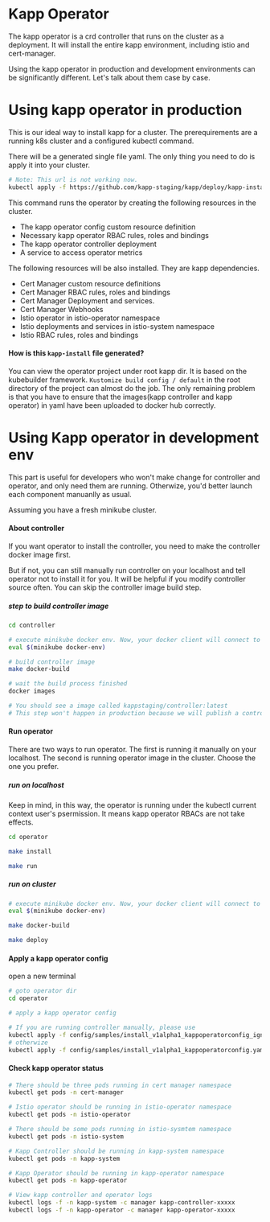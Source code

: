 # Kapp Operator

The kapp operator is a crd controller that runs on the cluster as a deployment. It will install the entire kapp environment, including istio and cert-manager.

Using the kapp operator in production and development environments can be significantly different. Let's talk about them case by case.

# Using kapp operator in production

This is our ideal way to install kapp for a cluster. The prerequirements are a running k8s cluster and a configured kubectl command.

There will be a generated single file yaml. The only thing you need to do is apply it into your cluster.

```bash
# Note: This url is not working now.
kubectl apply -f https://github.com/kapp-staging/kapp/deploy/kapp-install.yaml
```

This command runs the operator by creating the following resources in the cluster.

- The kapp operator config custom resource definition
- Necessary kapp operator RBAC rules, roles and bindings
- The kapp operator controller deployment
- A service to access operator metrics

The following resources will be also installed. They are kapp dependencies.

- Cert Manager custom resource definitions
- Cert Manager RBAC rules, roles and bindings
- Cert Manager Deployment and services.
- Cert Manager Webhooks
- Istio operator in istio-operator namespace
- Istio deployments and services in istio-system namespace
- Istio RBAC rules, roles and bindings

#### How is this `kapp-install` file generated?

You can view the operator project under root kapp dir. It is based on the kubebuilder framework. `Kustomize build config / default` in the root directory of the project can almost do the job. The only remaining problem is that you have to ensure that the images(kapp controller and kapp operator) in yaml have been uploaded to docker hub correctly.

# Using Kapp operator in development env

This part is useful for developers who won't make change for controller and operator, and only need them are running. Otherwize, you'd better launch each component manuanlly as usual.

Assuming you have a fresh minikube cluster.

#### About controller

If you want operator to install the controller, you need to make the controller docker image first.

But if not, you can still manually run controller on your localhost and tell operator not to install it for you. It will be helpful if you modify controller source often. You can skip the controller image build step.

##### step to build controller image

```bash
cd controller

# execute minikube docker env. Now, your docker client will connect to the dockerd in minkube virtual machine.
eval $(minikube docker-env)

# build controller image
make docker-build

# wait the build process finished
docker images

# You should see a image called kappstaging/controller:latest
# This step won't happen in production because we will publish a controller image on docker hub.
```

#### Run operator

There are two ways to run operator. The first is running it manually on your localhost. The second is running operator image in the cluster. Choose the one you prefer.

##### run on localhost

Keep in mind, in this way, the operator is running under the kubectl current context user's psermission. It means kapp operator RBACs are not take effects.

```bash
cd operator

make install

make run
```

##### run on cluster

```bash
# execute minikube docker env. Now, your docker client will connect to the dockerd in minkube virtual machine.
eval $(minikube docker-env)

make docker-build

make deploy
```

#### Apply a kapp operator config

open a new terminal

```bash
# goto operator dir
cd operator

# apply a kapp operator config

# If you are running controller manually, please use
kubectl apply -f config/samples/install_v1alpha1_kappoperatorconfig_ignore_kapp_controller.yaml
# otherwize
kubectl apply -f config/samples/install_v1alpha1_kappoperatorconfig.yaml
```

#### Check kapp operator status

```bash
# There should be three pods running in cert manager namespace
kubectl get pods -n cert-manager

# Istio operator should be running in istio-operator namespace
kubectl get pods -n istio-operator

# There should be some pods running in istio-sysmtem namespace
kubectl get pods -n istio-system

# Kapp Controller should be running in kapp-system namespace
kubectl get pods -n kapp-system

# Kapp Operator should be running in kapp-operator namespace
kubectl get pods -n kapp-operator

# View kapp controller and operator logs
kubectl logs -f -n kapp-system -c manager kapp-controller-xxxxx
kubectl logs -f -n kapp-operator -c manager kapp-operator-xxxxx
```
